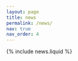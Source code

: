 ```yaml
---
layout: page
title: news
permalink: /news/
nav: true
nav_order: 4
---
```


{% include news.liquid %}
